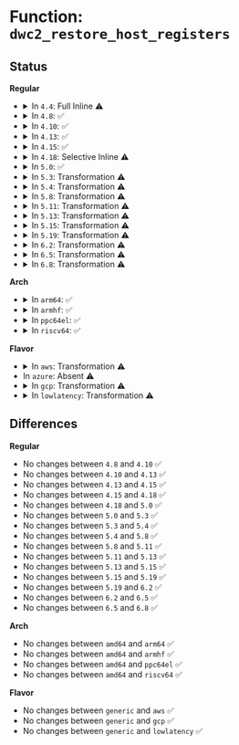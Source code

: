 # Function: <code>dwc2_restore_host_registers</code>

## Status
<b>Regular</b>
<ul>
<li>
<details>
<summary>In <code>4.4</code>: Full Inline ⚠️</summary>

**Collision:** Unique Static

**Inline:** Full

**Transformation:** False

**Instances:**

```
In drivers/usb/dwc2/core.c (ffffffff81621daa)
Location: drivers/usb/dwc2/core.c:95
Inline: True
Inline callers:
  - drivers/usb/dwc2/core.c:dwc2_exit_hibernation
```
</details>
</li>
<li>
<details>
<summary>In <code>4.8</code>: ✅</summary>

```c
int dwc2_restore_host_registers(struct dwc2_hsotg *hsotg);
```

**Collision:** Unique Global

**Inline:** No

**Transformation:** False

**Instances:**

```
In drivers/usb/dwc2/hcd.c (ffffffff8168ab60)
Location: drivers/usb/dwc2/hcd.c:5270
Inline: False
Direct callers:
  - drivers/usb/dwc2/core.c:dwc2_exit_hibernation
```
**Symbols:**

```
ffffffff8168ab60-ffffffff8168ac4b: dwc2_restore_host_registers (STB_GLOBAL)
```
</details>
</li>
<li>
<details>
<summary>In <code>4.10</code>: ✅</summary>

```c
int dwc2_restore_host_registers(struct dwc2_hsotg *hsotg);
```

**Collision:** Unique Global

**Inline:** No

**Transformation:** False

**Instances:**

```
In drivers/usb/dwc2/hcd.c (ffffffff816b8c80)
Location: drivers/usb/dwc2/hcd.c:5269
Inline: False
Direct callers:
  - drivers/usb/dwc2/core.c:dwc2_exit_hibernation
```
**Symbols:**

```
ffffffff816b8c80-ffffffff816b8d63: dwc2_restore_host_registers (STB_GLOBAL)
```
</details>
</li>
<li>
<details>
<summary>In <code>4.13</code>: ✅</summary>

```c
int dwc2_restore_host_registers(struct dwc2_hsotg *hsotg);
```

**Collision:** Unique Global

**Inline:** No

**Transformation:** False

**Instances:**

```
In drivers/usb/dwc2/hcd.c (ffffffff816ccfc0)
Location: drivers/usb/dwc2/hcd.c:5362
Inline: False
Direct callers:
  - drivers/usb/dwc2/core.c:dwc2_exit_hibernation
```
**Symbols:**

```
ffffffff816ccfc0-ffffffff816cd0a5: dwc2_restore_host_registers (STB_GLOBAL)
```
</details>
</li>
<li>
<details>
<summary>In <code>4.15</code>: ✅</summary>

```c
int dwc2_restore_host_registers(struct dwc2_hsotg *hsotg);
```

**Collision:** Unique Global

**Inline:** No

**Transformation:** False

**Instances:**

```
In drivers/usb/dwc2/hcd.c (ffffffff817395b0)
Location: drivers/usb/dwc2/hcd.c:5376
Inline: False
Direct callers:
  - drivers/usb/dwc2/core.c:dwc2_exit_hibernation
```
**Symbols:**

```
ffffffff817395b0-ffffffff8173969b: dwc2_restore_host_registers (STB_GLOBAL)
```
</details>
</li>
<li>
<details>
<summary>In <code>4.18</code>: Selective Inline ⚠️</summary>

```c
int dwc2_restore_host_registers(struct dwc2_hsotg *hsotg);
```

**Collision:** Unique Global

**Inline:** Selective

**Transformation:** False

**Instances:**

```
In drivers/usb/dwc2/hcd.c (ffffffff81779680)
Location: drivers/usb/dwc2/hcd.c:5460
Inline: True
Direct callers:
  - drivers/usb/dwc2/core.c:dwc2_exit_partial_power_down
  - drivers/usb/dwc2/hcd.c:dwc2_host_exit_hibernation
```
**Symbols:**

```
ffffffff81779680-ffffffff81779776: dwc2_restore_host_registers (STB_GLOBAL)
```
</details>
</li>
<li>
<details>
<summary>In <code>5.0</code>: ✅</summary>

```c
int dwc2_restore_host_registers(struct dwc2_hsotg *hsotg);
```

**Collision:** Unique Global

**Inline:** No

**Transformation:** False

**Instances:**

```
In drivers/usb/dwc2/hcd.c (ffffffff8179f480)
Location: drivers/usb/dwc2/hcd.c:5479
Inline: False
Direct callers:
  - drivers/usb/dwc2/core.c:dwc2_exit_partial_power_down
  - drivers/usb/dwc2/hcd.c:dwc2_host_exit_hibernation
```
**Symbols:**

```
ffffffff8179f480-ffffffff8179f5e5: dwc2_restore_host_registers (STB_GLOBAL)
```
</details>
</li>
<li>
<details>
<summary>In <code>5.3</code>: Transformation ⚠️</summary>

```c
int dwc2_restore_host_registers(struct dwc2_hsotg *hsotg);
```

**Collision:** Unique Global

**Inline:** No

**Transformation:** True

**Instances:**

```
In drivers/usb/dwc2/hcd.c (0)
Location: drivers/usb/dwc2/hcd.c:5335
Inline: False
Direct callers:
  - drivers/usb/dwc2/core.c:dwc2_exit_partial_power_down
  - drivers/usb/dwc2/hcd.c:dwc2_host_exit_hibernation
```
**Symbols:**

```
ffffffff817dedb6-ffffffff817dedd6: dwc2_restore_host_registers.cold (STB_LOCAL)
ffffffff817ddff0-ffffffff817de13f: dwc2_restore_host_registers (STB_GLOBAL)
```
</details>
</li>
<li>
<details>
<summary>In <code>5.4</code>: Transformation ⚠️</summary>

```c
int dwc2_restore_host_registers(struct dwc2_hsotg *hsotg);
```

**Collision:** Unique Global

**Inline:** No

**Transformation:** True

**Instances:**

```
In drivers/usb/dwc2/hcd.c (0)
Location: drivers/usb/dwc2/hcd.c:5335
Inline: False
Direct callers:
  - drivers/usb/dwc2/core.c:dwc2_exit_partial_power_down
  - drivers/usb/dwc2/hcd.c:dwc2_host_exit_hibernation
```
**Symbols:**

```
ffffffff8180fca8-ffffffff8180fcc8: dwc2_restore_host_registers.cold (STB_LOCAL)
ffffffff8180ef40-ffffffff8180f08f: dwc2_restore_host_registers (STB_GLOBAL)
```
</details>
</li>
<li>
<details>
<summary>In <code>5.8</code>: Transformation ⚠️</summary>

```c
int dwc2_restore_host_registers(struct dwc2_hsotg *hsotg);
```

**Collision:** Unique Global

**Inline:** No

**Transformation:** True

**Instances:**

```
In drivers/usb/dwc2/hcd.c (0)
Location: drivers/usb/dwc2/hcd.c:5335
Inline: False
Direct callers:
  - drivers/usb/dwc2/core.c:dwc2_exit_partial_power_down
  - drivers/usb/dwc2/hcd.c:dwc2_host_exit_hibernation
```
**Symbols:**

```
ffffffff818e0993-ffffffff818e09b3: dwc2_restore_host_registers.cold (STB_LOCAL)
ffffffff818dfc40-ffffffff818dfd92: dwc2_restore_host_registers (STB_GLOBAL)
```
</details>
</li>
<li>
<details>
<summary>In <code>5.11</code>: Transformation ⚠️</summary>

```c
int dwc2_restore_host_registers(struct dwc2_hsotg *hsotg);
```

**Collision:** Unique Global

**Inline:** No

**Transformation:** True

**Instances:**

```
In drivers/usb/dwc2/hcd.c (0)
Location: drivers/usb/dwc2/hcd.c:5337
Inline: False
Direct callers:
  - drivers/usb/dwc2/core.c:dwc2_exit_partial_power_down
  - drivers/usb/dwc2/hcd.c:dwc2_host_exit_hibernation
```
**Symbols:**

```
ffffffff81c1fa0a-ffffffff81c1fa2a: dwc2_restore_host_registers.cold (STB_LOCAL)
ffffffff818e9aa0-ffffffff818e9bf2: dwc2_restore_host_registers (STB_GLOBAL)
```
</details>
</li>
<li>
<details>
<summary>In <code>5.13</code>: Transformation ⚠️</summary>

```c
int dwc2_restore_host_registers(struct dwc2_hsotg *hsotg);
```

**Collision:** Unique Global

**Inline:** No

**Transformation:** True

**Instances:**

```
In drivers/usb/dwc2/hcd.c (0)
Location: drivers/usb/dwc2/hcd.c:5454
Inline: False
Direct callers:
  - drivers/usb/dwc2/hcd.c:dwc2_host_exit_partial_power_down
  - drivers/usb/dwc2/hcd.c:dwc2_host_exit_hibernation
```
**Symbols:**

```
ffffffff81c11658-ffffffff81c11678: dwc2_restore_host_registers.cold (STB_LOCAL)
ffffffff818cb590-ffffffff818cb6d9: dwc2_restore_host_registers (STB_GLOBAL)
```
</details>
</li>
<li>
<details>
<summary>In <code>5.15</code>: Transformation ⚠️</summary>

```c
int dwc2_restore_host_registers(struct dwc2_hsotg *hsotg);
```

**Collision:** Unique Global

**Inline:** No

**Transformation:** True

**Instances:**

```
In drivers/usb/dwc2/hcd.c (0)
Location: drivers/usb/dwc2/hcd.c:5459
Inline: False
Direct callers:
  - drivers/usb/dwc2/hcd.c:dwc2_host_exit_partial_power_down
  - drivers/usb/dwc2/hcd.c:dwc2_host_exit_hibernation
```
**Symbols:**

```
ffffffff81d1bfe7-ffffffff81d1c09a: dwc2_restore_host_registers.cold (STB_LOCAL)
ffffffff81964950-ffffffff81964b6a: dwc2_restore_host_registers (STB_GLOBAL)
```
</details>
</li>
<li>
<details>
<summary>In <code>5.19</code>: Transformation ⚠️</summary>

```c
int dwc2_restore_host_registers(struct dwc2_hsotg *hsotg);
```

**Collision:** Unique Global

**Inline:** No

**Transformation:** True

**Instances:**

```
In drivers/usb/dwc2/hcd.c (0)
Location: drivers/usb/dwc2/hcd.c:5455
Inline: False
Direct callers:
  - drivers/usb/dwc2/hcd.c:dwc2_host_exit_partial_power_down
  - drivers/usb/dwc2/hcd.c:dwc2_host_exit_hibernation
```
**Symbols:**

```
ffffffff81ee742a-ffffffff81ee74dd: dwc2_restore_host_registers.cold (STB_LOCAL)
ffffffff81abee60-ffffffff81abf086: dwc2_restore_host_registers (STB_GLOBAL)
```
</details>
</li>
<li>
<details>
<summary>In <code>6.2</code>: Transformation ⚠️</summary>

```c
int dwc2_restore_host_registers(struct dwc2_hsotg *hsotg);
```

**Collision:** Unique Global

**Inline:** No

**Transformation:** True

**Instances:**

```
In drivers/usb/dwc2/hcd.c (0)
Location: drivers/usb/dwc2/hcd.c:5428
Inline: False
Direct callers:
  - drivers/usb/dwc2/hcd.c:dwc2_host_exit_partial_power_down
  - drivers/usb/dwc2/hcd.c:dwc2_host_exit_hibernation
```
**Symbols:**

```
ffffffff820a2b77-ffffffff820a2c0a: dwc2_restore_host_registers.cold (STB_LOCAL)
ffffffff81c486f0-ffffffff81c4893a: dwc2_restore_host_registers (STB_GLOBAL)
```
</details>
</li>
<li>
<details>
<summary>In <code>6.5</code>: Transformation ⚠️</summary>

```c
int dwc2_restore_host_registers(struct dwc2_hsotg *hsotg);
```

**Collision:** Unique Global

**Inline:** No

**Transformation:** True

**Instances:**

```
In drivers/usb/dwc2/hcd.c (0)
Location: drivers/usb/dwc2/hcd.c:5428
Inline: False
Direct callers:
  - drivers/usb/dwc2/hcd.c:dwc2_host_exit_partial_power_down
  - drivers/usb/dwc2/hcd.c:dwc2_host_exit_hibernation
```
**Symbols:**

```
ffffffff82124131-ffffffff821241be: dwc2_restore_host_registers.cold (STB_LOCAL)
ffffffff81cafcd0-ffffffff81caff18: dwc2_restore_host_registers (STB_GLOBAL)
```
</details>
</li>
<li>
<details>
<summary>In <code>6.8</code>: Transformation ⚠️</summary>

```c
int dwc2_restore_host_registers(struct dwc2_hsotg *hsotg);
```

**Collision:** Unique Global

**Inline:** No

**Transformation:** True

**Instances:**

```
In drivers/usb/dwc2/hcd.c (0)
Location: drivers/usb/dwc2/hcd.c:5428
Inline: False
Direct callers:
  - drivers/usb/dwc2/hcd.c:dwc2_host_exit_partial_power_down
  - drivers/usb/dwc2/hcd.c:dwc2_host_exit_hibernation
```
**Symbols:**

```
ffffffff82205905-ffffffff82205992: dwc2_restore_host_registers.cold (STB_LOCAL)
ffffffff81d649e0-ffffffff81d64c28: dwc2_restore_host_registers (STB_GLOBAL)
```
</details>
</li>
</ul>
<b>Arch</b>
<ul>
<li>
<details>
<summary>In <code>arm64</code>: ✅</summary>

```c
int dwc2_restore_host_registers(struct dwc2_hsotg *hsotg);
```

**Collision:** Unique Global

**Inline:** No

**Transformation:** False

**Instances:**

```
In drivers/usb/dwc2/hcd.c (ffff800010a47ab0)
Location: drivers/usb/dwc2/hcd.c:5335
Inline: False
Direct callers:
  - drivers/usb/dwc2/core.c:dwc2_exit_partial_power_down
  - drivers/usb/dwc2/hcd.c:dwc2_host_exit_hibernation
```
**Symbols:**

```
ffff800010a47ab0-ffff800010a47cb4: dwc2_restore_host_registers (STB_GLOBAL)
```
</details>
</li>
<li>
<details>
<summary>In <code>armhf</code>: ✅</summary>

```c
int dwc2_restore_host_registers(struct dwc2_hsotg *hsotg);
```

**Collision:** Unique Global

**Inline:** No

**Transformation:** False

**Instances:**

```
In drivers/usb/dwc2/hcd.c (c0b1a1e8)
Location: drivers/usb/dwc2/hcd.c:5335
Inline: False
Direct callers:
  - drivers/usb/dwc2/core.c:dwc2_exit_partial_power_down
  - drivers/usb/dwc2/hcd.c:dwc2_host_exit_hibernation
```
**Symbols:**

```
c0b1a1e8-c0b1a408: dwc2_restore_host_registers (STB_GLOBAL)
```
</details>
</li>
<li>
<details>
<summary>In <code>ppc64el</code>: ✅</summary>

```c
int dwc2_restore_host_registers(struct dwc2_hsotg *hsotg);
```

**Collision:** Unique Global

**Inline:** No

**Transformation:** False

**Instances:**

```
In drivers/usb/dwc2/hcd.c (c000000000b0c910)
Location: drivers/usb/dwc2/hcd.c:5335
Inline: False
Direct callers:
  - drivers/usb/dwc2/core.c:dwc2_exit_partial_power_down
  - drivers/usb/dwc2/hcd.c:dwc2_host_exit_hibernation
```
**Symbols:**

```
c000000000b0c910-c000000000b0cbec: dwc2_restore_host_registers (STB_GLOBAL)
```
</details>
</li>
<li>
<details>
<summary>In <code>riscv64</code>: ✅</summary>

```c
int dwc2_restore_host_registers(struct dwc2_hsotg *hsotg);
```

**Collision:** Unique Global

**Inline:** No

**Transformation:** False

**Instances:**

```
In drivers/usb/dwc2/hcd.c (ffffffe0006645bc)
Location: drivers/usb/dwc2/hcd.c:5335
Inline: False
Direct callers:
  - drivers/usb/dwc2/core.c:dwc2_exit_partial_power_down
  - drivers/usb/dwc2/hcd.c:dwc2_host_exit_hibernation
```
**Symbols:**

```
ffffffe0006645bc-ffffffe0006648ca: dwc2_restore_host_registers (STB_GLOBAL)
```
</details>
</li>
</ul>
<b>Flavor</b>
<ul>
<li>
<details>
<summary>In <code>aws</code>: Transformation ⚠️</summary>

```c
int dwc2_restore_host_registers(struct dwc2_hsotg *hsotg);
```

**Collision:** Unique Global

**Inline:** No

**Transformation:** True

**Instances:**

```
In drivers/usb/dwc2/hcd.c (0)
Location: drivers/usb/dwc2/hcd.c:5335
Inline: False
Direct callers:
  - drivers/usb/dwc2/core.c:dwc2_exit_partial_power_down
  - drivers/usb/dwc2/hcd.c:dwc2_host_exit_hibernation
```
**Symbols:**

```
ffffffff817c8088-ffffffff817c80a8: dwc2_restore_host_registers.cold (STB_LOCAL)
ffffffff817c7320-ffffffff817c746f: dwc2_restore_host_registers (STB_GLOBAL)
```
</details>
</li>
<li>
In <code>azure</code>: Absent ⚠️
</li>
<li>
<details>
<summary>In <code>gcp</code>: Transformation ⚠️</summary>

```c
int dwc2_restore_host_registers(struct dwc2_hsotg *hsotg);
```

**Collision:** Unique Global

**Inline:** No

**Transformation:** True

**Instances:**

```
In drivers/usb/dwc2/hcd.c (0)
Location: drivers/usb/dwc2/hcd.c:5335
Inline: False
Direct callers:
  - drivers/usb/dwc2/core.c:dwc2_exit_partial_power_down
  - drivers/usb/dwc2/hcd.c:dwc2_host_exit_hibernation
```
**Symbols:**

```
ffffffff81804b28-ffffffff81804b48: dwc2_restore_host_registers.cold (STB_LOCAL)
ffffffff81803dc0-ffffffff81803f0f: dwc2_restore_host_registers (STB_GLOBAL)
```
</details>
</li>
<li>
<details>
<summary>In <code>lowlatency</code>: Transformation ⚠️</summary>

```c
int dwc2_restore_host_registers(struct dwc2_hsotg *hsotg);
```

**Collision:** Unique Global

**Inline:** No

**Transformation:** True

**Instances:**

```
In drivers/usb/dwc2/hcd.c (0)
Location: drivers/usb/dwc2/hcd.c:5335
Inline: False
Direct callers:
  - drivers/usb/dwc2/core.c:dwc2_exit_partial_power_down
  - drivers/usb/dwc2/hcd.c:dwc2_host_exit_hibernation
```
**Symbols:**

```
ffffffff8181ec38-ffffffff8181ec58: dwc2_restore_host_registers.cold (STB_LOCAL)
ffffffff8181ded0-ffffffff8181e01f: dwc2_restore_host_registers (STB_GLOBAL)
```
</details>
</li>
</ul>

## Differences
<b>Regular</b>
<ul>
<li>
No changes between <code>4.8</code> and <code>4.10</code> ✅
</li>
<li>
No changes between <code>4.10</code> and <code>4.13</code> ✅
</li>
<li>
No changes between <code>4.13</code> and <code>4.15</code> ✅
</li>
<li>
No changes between <code>4.15</code> and <code>4.18</code> ✅
</li>
<li>
No changes between <code>4.18</code> and <code>5.0</code> ✅
</li>
<li>
No changes between <code>5.0</code> and <code>5.3</code> ✅
</li>
<li>
No changes between <code>5.3</code> and <code>5.4</code> ✅
</li>
<li>
No changes between <code>5.4</code> and <code>5.8</code> ✅
</li>
<li>
No changes between <code>5.8</code> and <code>5.11</code> ✅
</li>
<li>
No changes between <code>5.11</code> and <code>5.13</code> ✅
</li>
<li>
No changes between <code>5.13</code> and <code>5.15</code> ✅
</li>
<li>
No changes between <code>5.15</code> and <code>5.19</code> ✅
</li>
<li>
No changes between <code>5.19</code> and <code>6.2</code> ✅
</li>
<li>
No changes between <code>6.2</code> and <code>6.5</code> ✅
</li>
<li>
No changes between <code>6.5</code> and <code>6.8</code> ✅
</li>
</ul>
<b>Arch</b>
<ul>
<li>
No changes between <code>amd64</code> and <code>arm64</code> ✅
</li>
<li>
No changes between <code>amd64</code> and <code>armhf</code> ✅
</li>
<li>
No changes between <code>amd64</code> and <code>ppc64el</code> ✅
</li>
<li>
No changes between <code>amd64</code> and <code>riscv64</code> ✅
</li>
</ul>
<b>Flavor</b>
<ul>
<li>
No changes between <code>generic</code> and <code>aws</code> ✅
</li>
<li>
No changes between <code>generic</code> and <code>gcp</code> ✅
</li>
<li>
No changes between <code>generic</code> and <code>lowlatency</code> ✅
</li>
</ul>
